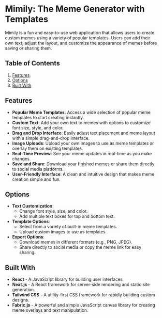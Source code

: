# Mimily: The Meme Generator with Templates

Mimily is a fun and easy-to-use web application that allows users to create custom memes using a variety of popular templates. Users can add their own text, adjust the layout, and customize the appearance of memes before saving or sharing them.

## Table of Contents

1. [Features](#features)
2. [Options](#options)
3. [Built With](#built-with)

## Features

- **Popular Meme Templates**: Access a wide selection of popular meme templates to start creating instantly.
- **Custom Text**: Add your own text to memes with options to customize font size, style, and color.
- **Drag and Drop Interface**: Easily adjust text placement and meme layout with a simple drag-and-drop interface.
- **Image Uploads**: Upload your own images to use as meme templates or overlay them on existing templates.
- **Real-Time Preview**: See your meme updates in real-time as you make changes.
- **Save and Share**: Download your finished memes or share them directly to social media platforms.
- **User-Friendly Interface**: A clean and intuitive design that makes meme creation simple and fun.

## Options

- **Text Customization**:
  - Change font style, size, and color.
  - Add multiple text boxes for top and bottom text.
- **Template Options**:
  - Select from a variety of built-in meme templates.
  - Upload custom images to use as templates.
- **Export Options**:
  - Download memes in different formats (e.g., PNG, JPEG).
  - Share directly to social media or copy the meme link for easy sharing.

## Built With

- **React** - A JavaScript library for building user interfaces.
- **Next.js** - A React framework for server-side rendering and static site generation.
- **Tailwind CSS** - A utility-first CSS framework for rapidly building custom designs.
- **Fabric.js** - A powerful and simple JavaScript canvas library for creating meme overlays and text manipulation.
